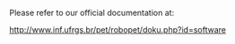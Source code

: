 Please refer to our official documentation at:

http://www.inf.ufrgs.br/pet/robopet/doku.php?id=software